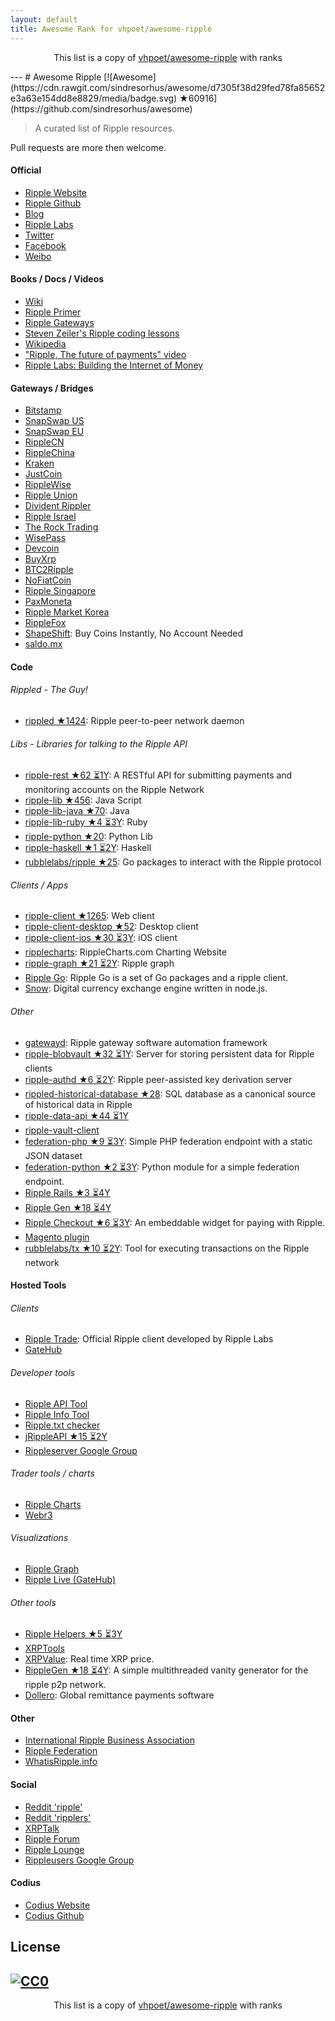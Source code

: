 ```yaml
---
layout: default
title: Awesome Rank for vhpoet/awesome-ripple
---
```


<p align="center">
	This list is a copy of <a href="https://github.com/vhpoet/awesome-ripple">vhpoet/awesome-ripple</a> with ranks
</p>
---
# Awesome Ripple [![Awesome](https://cdn.rawgit.com/sindresorhus/awesome/d7305f38d29fed78fa85652e3a63e154dd8e8829/media/badge.svg) ★60916](https://github.com/sindresorhus/awesome)

> A curated list of Ripple resources.

Pull requests are more then welcome.

#### Official
- [Ripple Website](https://ripple.com/)
- [Ripple Github](https://github.com/ripple/)
- [Blog](https://ripple.com/insights/)
- [Ripple Labs](https://ripple.com)
- [Twitter](https://twitter.com/ripple/)
- [Facebook](https://www.facebook.com/ripplepay/)
- [Weibo](http://www.weibo.com/RippleLabs/)

#### Books / Docs / Videos
- [Wiki](https://ripple.com/wiki/Main_Page)
- [Ripple Primer](https://ripple.com/ripple_primer.pdf)
- [Ripple Gateways](https://ripple.com/ripple-gateways.pdf)
- [Steven Zeiler's Ripple coding lessons](https://www.youtube.com/user/stevenzeiler/videos?flow=grid&view=0)
- [Wikipedia](https://en.wikipedia.org/wiki/Ripple_(payment_protocol))
- ["Ripple, The future of payments" video](https://vimeo.com/73887321)
- [Ripple Labs: Building the Internet of Money](https://www.youtube.com/watch?v=aoixyCNWg5k)

#### Gateways / Bridges
- [Bitstamp](http://www.bitstamp.net/)
- [SnapSwap US](https://snapswap.us/)
- [SnapSwap EU](https://snapswap.eu/)
- [RippleCN](http://www.rebopay.com/)
- [RippleChina](http://www.ripplechina.net/)
- [Kraken](https://www.kraken.com/)
- [JustCoin](https://justcoin.com/)
- [RippleWise](https://www.ripplewise.com/)
- [Ripple Union](https://xagate.com)
- [Divident Rippler](https://www.dividendrippler.com/)
- [Ripple Israel](http://rippleisrael.co.il/)
- [The Rock Trading](https://www.therocktrading.com/)
- [WisePass](https://wisepass.com/)
- [Devcoin](http://ripple.d.evco.in/)
- [BuyXrp](http://buyxrp.net/)
- [BTC2Ripple](https://btc2ripple.com/)
- [NoFiatCoin](http://www.nofiatcoin.com/)
- [Ripple Singapore](https://www.ripplesingapore.com/)
- [PaxMoneta](https://paxmoneta.com)
- [Ripple Market Korea](http://ripple-market.co.kr/)
- [RippleFox](https://ripplefox.com/)
- [ShapeShift](https://shapeshift.io): Buy Coins Instantly, No Account Needed
- [saldo.mx](http://saldo.mx/)

#### Code
###### Rippled - The Guy!
- [rippled ★1424](https://github.com/ripple/rippled): Ripple peer-to-peer network daemon

###### Libs - Libraries for talking to the Ripple API
- [ripple-rest ★62 ⏳1Y](https://github.com/ripple/ripple-rest): A RESTful API for submitting payments and monitoring accounts on the Ripple Network
- [ripple-lib ★456](https://github.com/ripple/ripple-lib): Java Script
- [ripple-lib-java ★70](https://github.com/ripple/ripple-lib-java): Java
- [ripple-lib-ruby ★4 ⏳3Y](https://github.com/kevinejohn/ripple-lib-rpc-ruby): Ruby
- [ripple-python ★20](https://github.com/miracle2k/ripple-python): Python Lib
- [ripple-haskell ★1 ⏳2Y](https://github.com/singpolyma/ripple-haskell): Haskell
- [rubblelabs/ripple ★25](https://github.com/rubblelabs/ripple): Go packages to interact with the Ripple protocol

###### Clients / Apps
- [ripple-client ★1265](https://github.com/ripple/ripple-client): Web client
- [ripple-client-desktop ★52](https://github.com/ripple/ripple-client-desktop): Desktop client
- [ripple-client-ios ★30 ⏳3Y](https://github.com/ripple-unmaintained/ripple-client-ios): iOS client
- [ripplecharts](https://github.com/ripple/ripplecharts/): RippleCharts.com Charting Website
- [ripple-graph ★21 ⏳2Y](https://github.com/ripple-unmaintained/ripple-graph): Ripple graph
- [Ripple Go](https://bitbucket.org/dchapes/ripple/): Ripple Go is a set of Go packages and a ripple client.
- [Snow](https://github.com/justcoin/snow): Digital currency exchange engine written in node.js.

###### Other
- [gatewayd](https://github.com/ripple/gatewayd): Ripple gateway software automation framework
- [ripple-blobvault ★32 ⏳1Y](https://github.com/ripple/ripple-blobvault): Server for storing persistent data for Ripple clients
- [ripple-authd ★6 ⏳2Y](https://github.com/ripple/ripple-authd): Ripple peer-assisted key derivation server
- [rippled-historical-database ★28](https://github.com/ripple/rippled-historical-database): SQL database as a canonical source of historical data in Ripple
- [ripple-data-api ★44 ⏳1Y](https://github.com/ripple/ripple-data-api)
- [ripple-vault-client](ripple-vault-client)
- [federation-php ★9 ⏳3Y](https://github.com/ripple-unmaintained/federation-php): Simple PHP federation endpoint with a static JSON dataset
- [federation-python ★2 ⏳3Y](https://github.com/miracle2k/ripple-federation-python): Python module for a simple federation endpoint.
- [Ripple Rails ★3 ⏳4Y](https://github.com/singpolyma/ripple-rails)
- [Ripple Gen ★18 ⏳4Y](https://github.com/CodeShark/RippleGen)
- [Ripple Checkout ★6 ⏳3Y](https://github.com/emschwartz/ripple-donate-widget): An embeddable widget for paying with Ripple.
- [Magento plugin](http://www.magentocommerce.com/magento-connect/ripple-json-rpc.html)
- [rubblelabs/tx ★10 ⏳2Y](https://github.com/rubblelabs/tx): Tool for executing transactions on the Ripple network

#### Hosted Tools
###### Clients
- [Ripple Trade](https://rippletrade.com/): Official Ripple client developed by Ripple Labs
- [GateHub](https://gatehub.net/)

###### Developer tools
- [Ripple API Tool](https://ripple.com/build/websocket-tool/)
- [Ripple Info Tool](https://ripple.com/build/ripple-info-tool/)
- [Ripple.txt checker](https://ripple.com/tools/txt/)
- [jRippleAPI ★15 ⏳2Y](https://github.com/pmarches/jStellarAPI)
- [Rippleserver Google Group](https://groups.google.com/forum/#!forum/ripple-server/)

###### Trader tools / charts
- [Ripple Charts](https://ripplecharts.com/)
- [Webr3](http://xrp.webr3.org/usd-xrp)

###### Visualizations
- [Ripple Graph](https://www.ripplecharts.com/%23/graph/)
- [Ripple Live (GateHub)](https://gatehub.net/live)

###### Other tools
- [Ripple Helpers ★5 ⏳3Y](https://github.com/vhpoet/ripple-helpers)
- [XRPTools](http://xrptools.com/)
- [XRPValue](http://xrpvalue.com/): Real time XRP price.
- [RippleGen ★18 ⏳4Y](https://github.com/CodeShark/RippleGen): A simple multithreaded vanity generator for the ripple p2p network.
- [Dollero](http://dollero.com/): Global remittance payments software

#### Other
- [International Ripple Business Association](http://www.ripplebusiness.org/)
- [Ripple Federation](http://ripplefederation.org/)
- [WhatisRipple.info](http://whatisripple.info/)

#### Social
- [Reddit 'ripple'](https://www.reddit.com/r/ripple/)
- [Reddit 'ripplers'](https://www.reddit.com/r/ripplers/)
- [XRPTalk](https://xrptalk.org/)
- [Ripple Forum](http://rippleforum.org/)
- [Ripple Lounge](http://www.ripplelounge.com/)
- [Rippleusers Google Group](https://groups.google.com/forum/#!forum/rippleusers)

#### Codius
- [Codius Website](https://codius.org/)
- [Codius Github](https://github.com/codius)

## License

[![CC0](https://i.creativecommons.org/p/zero/1.0/88x31.png)](https://creativecommons.org/publicdomain/zero/1.0/)
---
<p align="center">
	This list is a copy of <a href="https://github.com/vhpoet/awesome-ripple">vhpoet/awesome-ripple</a> with ranks
</p>
